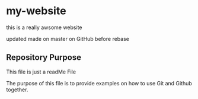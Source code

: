 # my-website

this is a really awsome website

updated made on master on GitHub before rebase

## Repository Purpose

This file is just a readMe File

The purpose of this file is to provide examples on how to use Git and Github together.
